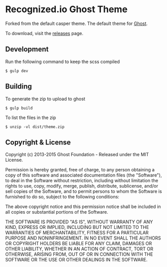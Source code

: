 # Recognized.io Ghost Theme

Forked from the default casper theme. The default theme for [Ghost](http://github.com/tryghost/ghost/).

To download, visit the [releases](https://github.com/TryGhost/Casper/releases) page.

## Development

Run the following command to keep the scss compiled

    $ gulp dev

## Building

To generate the zip to upload to ghost

    $ gulp build

To list the files in the zip

    $ unzip -vl dist/theme.zip

## Copyright & License

Copyright (c) 2013-2015 Ghost Foundation - Released under the MIT License.

Permission is hereby granted, free of charge, to any person obtaining a copy of this software and associated documentation files (the "Software"), to deal in the Software without restriction, including without limitation the rights to use, copy, modify, merge, publish, distribute, sublicense, and/or sell copies of the Software, and to permit persons to whom the Software is furnished to do so, subject to the following conditions:

The above copyright notice and this permission notice shall be included in all copies or substantial portions of the Software.

THE SOFTWARE IS PROVIDED "AS IS", WITHOUT WARRANTY OF ANY KIND, EXPRESS OR IMPLIED, INCLUDING BUT NOT LIMITED TO THE WARRANTIES OF MERCHANTABILITY, FITNESS FOR A PARTICULAR PURPOSE AND
NONINFRINGEMENT. IN NO EVENT SHALL THE AUTHORS OR COPYRIGHT HOLDERS BE LIABLE FOR ANY CLAIM, DAMAGES OR OTHER LIABILITY, WHETHER IN AN ACTION OF CONTRACT, TORT OR OTHERWISE, ARISING FROM, OUT OF OR IN CONNECTION WITH THE SOFTWARE OR THE USE OR OTHER DEALINGS IN THE SOFTWARE.
